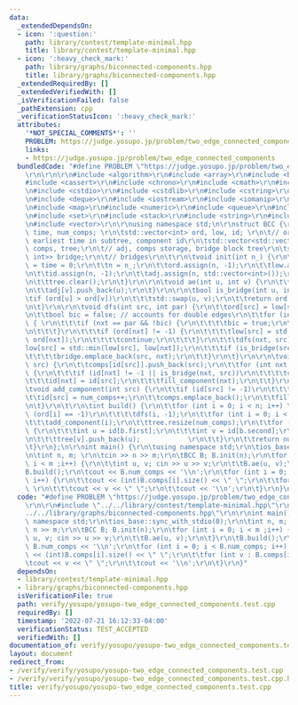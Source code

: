 ```yaml
---
data:
  _extendedDependsOn:
  - icon: ':question:'
    path: library/contest/template-minimal.hpp
    title: library/contest/template-minimal.hpp
  - icon: ':heavy_check_mark:'
    path: library/graphs/biconnected-components.hpp
    title: library/graphs/biconnected-components.hpp
  _extendedRequiredBy: []
  _extendedVerifiedWith: []
  _isVerificationFailed: false
  _pathExtension: cpp
  _verificationStatusIcon: ':heavy_check_mark:'
  attributes:
    '*NOT_SPECIAL_COMMENTS*': ''
    PROBLEM: https://judge.yosupo.jp/problem/two_edge_connected_components
    links:
    - https://judge.yosupo.jp/problem/two_edge_connected_components
  bundledCode: "#define PROBLEM \"https://judge.yosupo.jp/problem/two_edge_connected_components\"\
    \r\n\r\n\r\n#include <algorithm>\r\n#include <array>\r\n#include <bitset>\r\n\
    #include <cassert>\r\n#include <chrono>\r\n#include <cmath>\r\n#include <complex>\r\
    \n#include <cstdio>\r\n#include <cstdlib>\r\n#include <cstring>\r\n#include <ctime>\r\
    \n#include <deque>\r\n#include <iostream>\r\n#include <iomanip>\r\n#include <list>\r\
    \n#include <map>\r\n#include <numeric>\r\n#include <queue>\r\n#include <random>\r\
    \n#include <set>\r\n#include <stack>\r\n#include <string>\r\n#include <unordered_map>\r\
    \n#include <vector>\r\n\r\nusing namespace std;\n\r\nstruct BCC {\r\n\tint n,\
    \ time, num_comps; \r\n\tstd::vector<int> ord, low, id; \r\n\t// order encountered,\
    \ earliest time in subtree, component id\r\n\tstd::vector<std::vector<int>> adj,\
    \ comps, tree;\r\n\t// adj, comps storage, bridge block tree\r\n\tstd::vector<std::pair<int,\
    \ int>> bridge;\r\n\t// bridges\r\n\t\r\n\tvoid init(int n_) {\r\n\t\tnum_comps\
    \ = time = 0;\r\n\t\tn = n_;\r\n\t\tord.assign(n, -1);\r\n\t\tlow.assign(n, 0);\r\
    \n\t\tid.assign(n, -1);\r\n\t\tadj.assign(n, std::vector<int>());\r\n\t\tcomps.clear();\r\
    \n\t\ttree.clear();\r\n\t}\r\n\r\n\tvoid ae(int u, int v) {\r\n\t\tadj[u].push_back(v);\r\
    \n\t\tadj[v].push_back(u);\r\n\t}\r\n\r\n\tbool is_bridge(int u, int v) {\r\n\t\
    \tif (ord[u] > ord[v])\r\n\t\t\tstd::swap(u, v);\r\n\t\treturn ord[u] < low[v];\r\
    \n\t}\r\n\r\n\tvoid dfs(int src, int par) {\r\n\t\tord[src] = low[src] = time++;\r\
    \n\t\tbool bic = false; // accounts for double edges\r\n\t\tfor (int nxt : adj[src])\
    \ { \r\n\t\t\tif (nxt == par && !bic) {\r\n\t\t\t\tbic = true;\r\n\t\t\t\tcontinue;\r\
    \n\t\t\t}\r\n\t\t\tif (ord[nxt] != -1) {\r\n\t\t\t\tlow[src] = std::min(low[src],\
    \ ord[nxt]);\r\n\t\t\t\tcontinue;\r\n\t\t\t}\r\n\t\t\tdfs(nxt, src);\r\n\t\t\t\
    low[src] = std::min(low[src], low[nxt]);\r\n\t\t\tif (is_bridge(src, nxt))\r\n\
    \t\t\t\tbridge.emplace_back(src, nxt);\r\n\t\t}\r\n\t}\r\n\r\n\tvoid fill_component(int\
    \ src) {\r\n\t\tcomps[id[src]].push_back(src);\r\n\t\tfor (int nxt : adj[src])\
    \ {\r\n\t\t\tif (id[nxt] != -1 || is_bridge(nxt, src))\r\n\t\t\t\tcontinue;\r\n\
    \t\t\tid[nxt] = id[src];\r\n\t\t\tfill_component(nxt);\r\n\t\t}\r\n\t}\r\n\r\n\
    \tvoid add_component(int src) {\r\n\t\tif (id[src] != -1)\r\n\t\t\treturn;\r\n\
    \t\tid[src] = num_comps++;\r\n\t\tcomps.emplace_back();\r\n\t\tfill_component(src);\r\
    \n\t}\r\n\t\r\n\tint build() {\r\n\t\tfor (int i = 0; i < n; i++) \r\n\t\t\tif\
    \ (ord[i] == -1)\r\n\t\t\t\tdfs(i, -1);\r\n\t\tfor (int i = 0; i < n; i++) \r\n\
    \t\t\tadd_component(i);\r\n\t\ttree.resize(num_comps);\r\n\t\tfor (auto& b : bridge)\
    \ {\r\n\t\t\tint u = id[b.first];\r\n\t\t\tint v = id[b.second];\r\n\t\t\ttree[u].push_back(v);\r\
    \n\t\t\ttree[v].push_back(u);            \r\n\t\t}\r\n\t\treturn num_comps;\r\n\
    \t}\r\n};\n\r\nint main() {\r\n\tusing namespace std;\r\n\tios_base::sync_with_stdio(0);\r\
    \n\tint n, m; \r\n\tcin >> n >> m;\r\n\tBCC B; B.init(n);\r\n\tfor (int i = 0;\
    \ i < m ;i++) {\r\n\t\tint u, v; cin >> u >> v;\r\n\t\tB.ae(u, v);\r\n\t}\r\n\t\
    B.build();\r\n\tcout << B.num_comps << '\\n';\r\n\tfor (int i = 0; i < B.num_comps;\
    \ i++) {\r\n\t\tcout << (int)B.comps[i].size() << \" \";\r\n\t\tfor (int v : B.comps[i])\
    \ \r\n\t\t\tcout << v << \" \";\r\n\t\tcout << '\\n';\r\n\t}\r\n}\n"
  code: "#define PROBLEM \"https://judge.yosupo.jp/problem/two_edge_connected_components\"\
    \r\n\r\n#include \"../../library/contest/template-minimal.hpp\"\r\n#include \"\
    ../../library/graphs/biconnected-components.hpp\"\r\n\r\nint main() {\r\n\tusing\
    \ namespace std;\r\n\tios_base::sync_with_stdio(0);\r\n\tint n, m; \r\n\tcin >>\
    \ n >> m;\r\n\tBCC B; B.init(n);\r\n\tfor (int i = 0; i < m ;i++) {\r\n\t\tint\
    \ u, v; cin >> u >> v;\r\n\t\tB.ae(u, v);\r\n\t}\r\n\tB.build();\r\n\tcout <<\
    \ B.num_comps << '\\n';\r\n\tfor (int i = 0; i < B.num_comps; i++) {\r\n\t\tcout\
    \ << (int)B.comps[i].size() << \" \";\r\n\t\tfor (int v : B.comps[i]) \r\n\t\t\
    \tcout << v << \" \";\r\n\t\tcout << '\\n';\r\n\t}\r\n}"
  dependsOn:
  - library/contest/template-minimal.hpp
  - library/graphs/biconnected-components.hpp
  isVerificationFile: true
  path: verify/yosupo/yosupo-two_edge_connected_components.test.cpp
  requiredBy: []
  timestamp: '2022-07-21 16:12:33-04:00'
  verificationStatus: TEST_ACCEPTED
  verifiedWith: []
documentation_of: verify/yosupo/yosupo-two_edge_connected_components.test.cpp
layout: document
redirect_from:
- /verify/verify/yosupo/yosupo-two_edge_connected_components.test.cpp
- /verify/verify/yosupo/yosupo-two_edge_connected_components.test.cpp.html
title: verify/yosupo/yosupo-two_edge_connected_components.test.cpp
---
```

